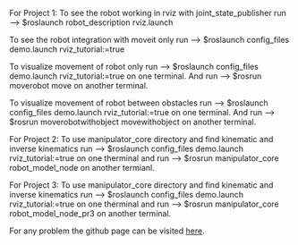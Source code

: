 For Project 1:
To see the robot working in rviz with joint_state_publisher run -->
    $roslaunch robot_description rviz.launch
  
To see the robot integration with moveit only run -->
    $roslaunch config_files demo.launch rviz_tutorial:=true
  
To visualize movement of robot only run -->
    $roslaunch config_files demo.launch rviz_tutorial:=true
on one terminal. And run -->
    $rosrun moverobot move
on another terminal.
  
To visualize movement of robot between obstacles run -->
    $roslaunch config_files demo.launch rviz_tutorial:=true
on one terminal. And run -->
    $rosrun moverobotwithobject movewithobject
on another terminal.







For Project 2:
To use manipulator_core directory and find kinematic and inverse kinematics run -->
    $roslaunch config_files demo.launch rviz_tutorial:=true
on one therminal and run -->
    $rosrun manipulator_core robot_model_node
on another termianl.






For Project 3:
To use manipulator_core directory and find kinematic and inverse kinematics run -->
    $roslaunch config_files demo.launch rviz_tutorial:=true
on one therminal and run -->
    $rosrun manipulator_core robot_model_node_pr3
on another terminal.


For any problem the github page can be visited [here](https://github.com/blc-gksl/IntroToRobotics/tree/master/myrobotws).
